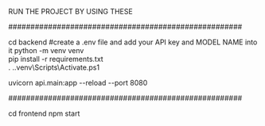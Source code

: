 RUN THE PROJECT BY USING THESE

#####################################################

cd backend 
#create a .env file and add your API key and MODEL NAME into it
python -m venv venv    
pip install -r requirements.txt    
. .\.venv\Scripts\Activate.ps1   

uvicorn api.main:app --reload --port 8080   

#####################################################

cd frontend
npm start
